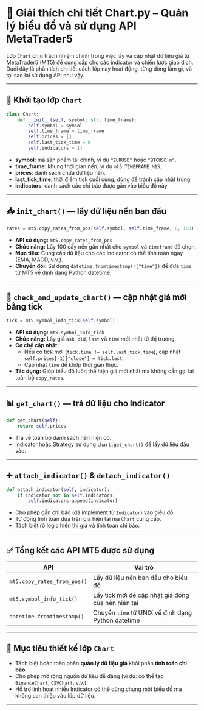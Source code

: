 # 📄 Giải thích chi tiết Chart.py – Quản lý biểu đồ và sử dụng API MetaTrader5

Lớp `Chart` chịu trách nhiệm chính trong việc lấy và cập nhật dữ liệu giá từ MetaTrader5 (MT5) để cung cấp cho các indicator và chiến lược giao dịch. Dưới đây là phân tích chi tiết cách lớp này hoạt động, từng dòng làm gì, và tại sao lại sử dụng API như vậy.

---

## 🧩 Khởi tạo lớp `Chart`

```python
class Chart:
    def __init__(self, symbol: str, time_frame):
        self.symbol = symbol
        self.time_frame = time_frame
        self.prices = []
        self.last_tick_time = 0
        self.indicators = []
```

- **symbol**: mã sản phẩm tài chính, ví dụ `"EURUSD"` hoặc `"BTCUSD_m"`.
- **time_frame**: khung thời gian nến, ví dụ `mt5.TIMEFRAME_M15`.
- **prices**: danh sách chứa dữ liệu nến.
- **last_tick_time**: thời điểm tick cuối cùng, dùng để tránh cập nhật trùng.
- **indicators**: danh sách các chỉ báo được gắn vào biểu đồ này.

---

## 📥 `init_chart()` — lấy dữ liệu nến ban đầu

```python
rates = mt5.copy_rates_from_pos(self.symbol, self.time_frame, 0, 100)
```

- **API sử dụng:** `mt5.copy_rates_from_pos`
- **Chức năng:** Lấy 100 cây nến gần nhất cho `symbol` và `timeframe` đã chọn.
- **Mục tiêu:** Cung cấp dữ liệu cho các indicator có thể tính toán ngay (EMA, MACD, v.v.).
- **Chuyển đổi:** Sử dụng `datetime.fromtimestamp(r["time"])` để đưa `time` từ MT5 về định dạng Python datetime.

---

## 🔁 `check_and_update_chart()` — cập nhật giá mới bằng tick

```python
tick = mt5.symbol_info_tick(self.symbol)
```

- **API sử dụng:** `mt5.symbol_info_tick`
- **Chức năng:** Lấy giá `ask`, `bid`, `last` và `time` mới nhất từ thị trường.
- **Cơ chế cập nhật:**
  - Nếu có tick mới (`tick.time != self.last_tick_time`), cập nhật `self.prices[-1]["close"] = tick.last`.
  - Cập nhật `time` để khớp thời gian thực.
- **Tác dụng:** Giúp biểu đồ luôn thể hiện giá mới nhất mà không cần gọi lại toàn bộ `copy_rates`.

---

## 📊 `get_chart()` — trả dữ liệu cho Indicator

```python
def get_chart(self):
    return self.prices
```

- Trả về toàn bộ danh sách nến hiện có.
- Indicator hoặc Strategy sử dụng `chart.get_chart()` để lấy dữ liệu đầu vào.

---

## ➕ `attach_indicator()` & `detach_indicator()`

```python
def attach_indicator(self, indicator):
    if indicator not in self.indicators:
        self.indicators.append(indicator)
```

- Cho phép gắn chỉ báo (đã implement từ `Indicator`) vào biểu đồ.
- Tự động tính toán dựa trên giá hiện tại mà `Chart` cung cấp.
- Tách biệt rõ logic hiển thị giá và tính toán chỉ báo.

---

## ✅ Tổng kết các API MT5 được sử dụng

| API | Vai trò |
|-----|--------|
| `mt5.copy_rates_from_pos()` | Lấy dữ liệu nến ban đầu cho biểu đồ |
| `mt5.symbol_info_tick()` | Lấy tick mới để cập nhật giá đóng của nến hiện tại |
| `datetime.fromtimestamp()` | Chuyển `time` từ UNIX về định dạng Python datetime |

---

## 🧠 Mục tiêu thiết kế lớp `Chart`

- Tách biệt hoàn toàn phần **quản lý dữ liệu giá** khỏi phần **tính toán chỉ báo**.
- Cho phép mở rộng nguồn dữ liệu dễ dàng (ví dụ: có thể tạo `BinanceChart`, `CSVChart`, v.v.).
- Hỗ trợ linh hoạt nhiều Indicator có thể dùng chung một biểu đồ mà không can thiệp vào lớp dữ liệu.

---
